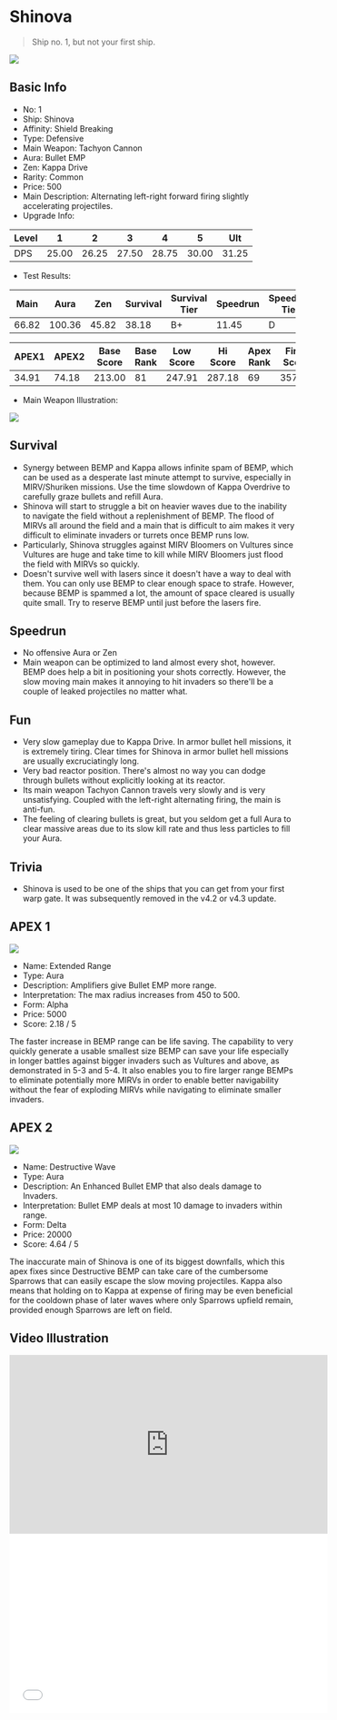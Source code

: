 # Shinova

> Ship no. 1, but not your first ship.

<img src="/ships/ship_1.png" style={{zoom:1}}/>

## Basic Info

- No: 1
- Ship: Shinova
- Affinity: Shield Breaking
- Type: Defensive
- Main Weapon: Tachyon Cannon
- Aura: Bullet EMP
- Zen: Kappa Drive
- Rarity: Common
- Price: 500
- Main Description: Alternating left-right forward firing slightly accelerating projectiles.
- Upgrade Info: 

| Level | 1 | 2 | 3 | 4 | 5 | Ult |
|--|--|--|--|--|--|--|
| DPS | 25.00 | 26.25 | 27.50 | 28.75 | 30.00 | 31.25 |

- Test Results: 

| Main | Aura | Zen | Survival | Survival Tier | Speedrun | Speedrun Tier | Fun | Fun Tier |
|--|--|--|--|--|--|--|--|--|
| 66.82 | 100.36 | 45.82 | 38.18 | B+ | 11.45 | D | 20.18 | C- |

| APEX1 | APEX2 | Base Score | Base Rank | Low Score | Hi Score | Apex Rank | Final Score | FinalRank |
|--|--|--|--|--|--|--|--|--|
| 34.91 | 74.18 | 213.00 | 81 | 247.91 | 287.18 | 69 | 357.00 | 75 |

- Main Weapon Illustration:

<img src="/illustration/main_1.gif" style={{zoom:1}}/>

## Survival

- Synergy between BEMP and Kappa allows infinite spam of BEMP, which can be used as a desperate last minute attempt to survive, especially in MIRV/Shuriken missions. Use the time slowdown of Kappa Overdrive to carefully graze bullets and refill Aura.
- Shinova will start to struggle a bit on heavier waves due to the inability to navigate the field without a replenishment of BEMP. The flood of MIRVs all around the field and a main that is difficult to aim makes it very difficult to eliminate invaders or turrets once BEMP runs low.
- Particularly, Shinova struggles against MIRV Bloomers on Vultures since Vultures are huge and take time to kill while MIRV Bloomers just flood the field with MIRVs so quickly.
- Doesn't survive well with lasers since it doesn't have a way to deal with them. You can only use BEMP to clear enough space to strafe. However, because BEMP is spammed a lot, the amount of space cleared is usually quite small. Try to reserve BEMP until just before the lasers fire.

## Speedrun

- No offensive Aura or Zen
- Main weapon can be optimized to land almost every shot, however. BEMP does help a bit in positioning your shots correctly. However, the slow moving main makes it annoying to hit invaders so there'll be a couple of leaked projectiles no matter what.

## Fun

- Very slow gameplay due to Kappa Drive. In armor bullet hell missions, it is extremely tiring. Clear times for Shinova in armor bullet hell missions are usually excruciatingly long.
- Very bad reactor position. There's almost no way you can dodge through bullets without explicitly looking at its reactor.
- Its main weapon Tachyon Cannon travels very slowly and is very unsatisfying. Coupled with the left-right alternating firing, the main is anti-fun.
- The feeling of clearing bullets is great, but you seldom get a full Aura to clear massive areas due to its slow kill rate and thus less particles to fill your Aura.

## Trivia

- Shinova is used to be one of the ships that you can get from your first warp gate. It was subsequently removed in the v4.2 or v4.3 update.

## APEX 1

<img src="/ships/ship_1_apex_1.png" style={{zoom:1}}/>

- Name: Extended Range
- Type: Aura
- Description: Amplifiers give Bullet EMP more range.
- Interpretation: The max radius increases from 450 to 500.
- Form: Alpha
- Price: 5000
- Score: 2.18 / 5

The faster increase in BEMP range can be life saving. The capability to very quickly generate a usable smallest size BEMP can save your life especially in longer battles against bigger invaders such as Vultures and above, as demonstrated in 5-3 and 5-4. It also enables you to fire larger range BEMPs to eliminate potentially more MIRVs in order to enable better navigability without the fear of exploding MIRVs while navigating to eliminate smaller invaders.

## APEX 2

<img src="/ships/ship_1_apex_2.png" style={{zoom:1}}/>

- Name: Destructive Wave
- Type: Aura
- Description: An Enhanced Bullet EMP that also deals damage to Invaders.
- Interpretation: Bullet EMP deals at most 10 damage to invaders within range.
- Form: Delta
- Price: 20000
- Score: 4.64 / 5

The inaccurate main of Shinova is one of its biggest downfalls, which this apex fixes since Destructive BEMP can take care of the cumbersome Sparrows that can easily escape the slow moving projectiles. Kappa also means that holding on to Kappa at expense of firing may be even beneficial for the cooldown phase of later waves where only Sparrows upfield remain, provided enough Sparrows are left on field.

## Video Illustration

<iframe width="560" height="315" src="https://www.youtube.com/embed/AabTdOD7HHg?si=u2whdsm8CqmH81gV" title="YouTube video player" frameborder="0" allow="accelerometer; autoplay; clipboard-write; encrypted-media; gyroscope; picture-in-picture; web-share" referrerpolicy="strict-origin-when-cross-origin" allowfullscreen></iframe>

<br/>

<iframe width="560" height="315" src="//player.bilibili.com/player.html?aid=213258596&bvid=BV1Ha411v73V&cid=581147693&p=1&autoplay=false" scrolling="no" border="0" frameborder="no" allow="accelerometer; autoplay; clipboard-write; encrypted-media; gyroscope; picture-in-picture; web-share" framespacing="0" allowfullscreen="true"> </iframe>